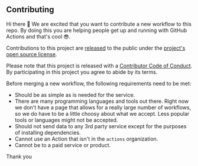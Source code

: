 ## Contributing

[code-of-conduct]: CODE_OF_CONDUCT.md

Hi there 👋 We are excited that you want to contribute a new workflow to this
repo. By doing this you are helping people get up and running with GitHub
Actions and that's cool 😎.

Contributions to this project are
[released](https://help.github.com/articles/github-terms-of-service/#6-contributions-under-repository-license)
to the public under the
[project's open source license](https://github.com/actions/starter-workflows/blob/master/LICENSE).

Please note that this project is released with a
[Contributor Code of Conduct](https://github.com/actions/.github/blob/master/CODE_OF_CONDUCT.md).
By participating in this project you agree to abide by its terms.

Before merging a new workflow, the following requirements need to be met:

- Should be as simple as is needed for the service.
- There are many programming languages and tools out there. Right now we don't
  have a page that allows for a really large number of workflows, so we do have
  to be a little choosy about what we accept. Less popular tools or languages
  might not be accepted.
- Should not send data to any 3rd party service except for the purposes of
  installing dependencies.
- Cannot use an Action that isn't in the `actions` organization.
- Cannot be to a paid service or product.

Thank you
